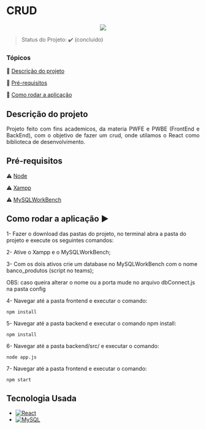 <h1>CRUD</h1>

<p align="center">
  <img src="https://img.shields.io/static/v1?label=react&message=framework&color=blue&style=for-the-badge&logo=REACT"/>
</p>

> Status do Projeto: :heavy_check_mark: (concluido)

### Tópicos 

:small_blue_diamond: [Descrição do projeto](#descrição-do-projeto)

:small_blue_diamond: [Pré-requisitos](#pré-requisitos)

:small_blue_diamond: [Como rodar a aplicação](#como-rodar-a-aplicação-arrow_forward)

## Descrição do projeto 

<p align="justify">
  Projeto feito com fins academicos, da materia PWFE e PWBE (FrontEnd e BackEnd), com o objetivo de fazer um crud, onde utilamos o React como biblioteca de desenvolvimento.
</p>

## Pré-requisitos

:warning: [Node](https://nodejs.org/en/download/)

:warning: [Xampp](https://www.apachefriends.org/download.html)

:warning: [MySQLWorkBench](https://dev.mysql.com/downloads/workbench/)

## Como rodar a aplicação :arrow_forward:



1- Fazer o download das pastas do projeto, no terminal abra a pasta do projeto e execute os seguintes comandos:

2- Ative o Xampp e  o MySQLWorkBench;

3- Com os dois ativos crie um database no MySQLWorkBench com o nome banco_produtos (script no teams);

OBS: caso queira alterar o nome ou a porta mude no arquivo dbConnect.js na pasta config

4- Navegar até a pasta frontend e executar o comando:
```
npm install
```

5- Navegar até a pasta backend e executar o comando npm install:
```
npm install
```

6- Navegar até a pasta backend/src/ e executar o comando:
```
node app.js
```

7- Navegar até a pasta frontend e executar o comando:
```
npm start
```


## Tecnologia Usada

- [![React](https://img.shields.io/badge/React-20232A?style=for-the-badge&logo=react&logoColor=61DAFB)](https://pt-br.reactjs.org)
- [![MySQL](https://img.shields.io/badge/MySQL-005C84?style=for-the-badge&logo=mysql&logoColor=white)](https://www.mysql.com)




